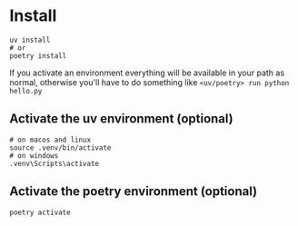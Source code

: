 # Install

```shell
uv install
# or
poetry install
```

If you activate an environment everything will be available in your path as normal, otherwise you'll have to do something like `<uv/poetry> run python hello.py`
## Activate the uv environment (optional)
```shell
# on macos and linux
source .venv/bin/activate
# on windows
.venv\Scripts\activate
```

## Activate the poetry environment (optional)
```
poetry activate
```

